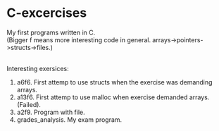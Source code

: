# C-excercises
My first programs written in C.<br />
(Bigger f means more interesting code in general. arrays->pointers->structs->files.)
<br /><br />

Interesting exersices:<br />
1. a6f6.  First attemp to use structs when the exercise was demanding arrays.
2. a13f6. First attemp to use malloc when exercise demanded arrays.(Failed).
3. a2f9.  Program with file.
4. grades_analysis. My exam program.
